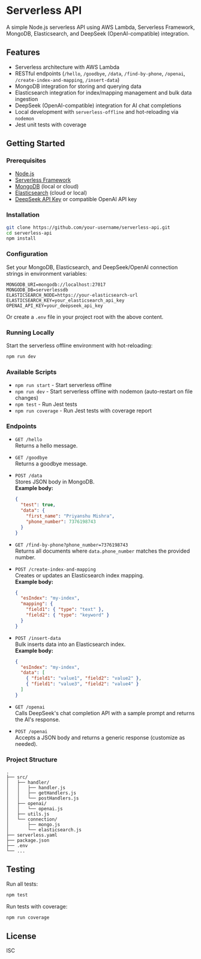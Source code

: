 # Serverless API

A simple Node.js serverless API using AWS Lambda, Serverless Framework, MongoDB, Elasticsearch, and DeepSeek (OpenAI-compatible) integration.

## Features

- Serverless architecture with AWS Lambda
- RESTful endpoints (`/hello`, `/goodbye`, `/data`, `/find-by-phone`, `/openai`, `/create-index-and-mapping`, `/insert-data`)
- MongoDB integration for storing and querying data
- Elasticsearch integration for index/mapping management and bulk data ingestion
- DeepSeek (OpenAI-compatible) integration for AI chat completions
- Local development with `serverless-offline` and hot-reloading via `nodemon`
- Jest unit tests with coverage

## Getting Started

### Prerequisites

- [Node.js](https://nodejs.org/)
- [Serverless Framework](https://www.serverless.com/framework/docs/getting-started/)
- [MongoDB](https://www.mongodb.com/) (local or cloud)
- [Elasticsearch](https://www.elastic.co/) (cloud or local)
- [DeepSeek API Key](https://deepseek.com/) or compatible OpenAI API key

### Installation

```bash
git clone https://github.com/your-username/serverless-api.git
cd serverless-api
npm install
```

### Configuration

Set your MongoDB, Elasticsearch, and DeepSeek/OpenAI connection strings in environment variables:

```env
MONGODB_URI=mongodb://localhost:27017
MONGODB_DB=serverlessdb
ELASTICSEARCH_NODE=https://your-elasticsearch-url
ELASTICSEARCH_KEY=your_elasticsearch_api_key
OPENAI_API_KEY=your_deepseek_api_key
```

Or create a `.env` file in your project root with the above content.

### Running Locally

Start the serverless offline environment with hot-reloading:

```bash
npm run dev
```

### Available Scripts

- `npm run start` - Start serverless offline
- `npm run dev` - Start serverless offline with nodemon (auto-restart on file changes)
- `npm test` - Run Jest tests
- `npm run coverage` - Run Jest tests with coverage report

### Endpoints

- `GET /hello`  
  Returns a hello message.

- `GET /goodbye`  
  Returns a goodbye message.

- `POST /data`  
  Stores JSON body in MongoDB.  
  **Example body:**
  ```json
  {
    "test": true,
    "data": {
      "first_name": "Priyanshu Mishra",
      "phone_number": 7376198743
    }
  }
  ```

- `GET /find-by-phone?phone_number=7376198743`  
  Returns all documents where `data.phone_number` matches the provided number.

- `POST /create-index-and-mapping`  
  Creates or updates an Elasticsearch index mapping.  
  **Example body:**
  ```json
  {
    "esIndex": "my-index",
    "mapping": {
      "field1": { "type": "text" },
      "field2": { "type": "keyword" }
    }
  }
  ```

- `POST /insert-data`  
  Bulk inserts data into an Elasticsearch index.  
  **Example body:**
  ```json
  {
    "esIndex": "my-index",
    "data": [
      { "field1": "value1", "field2": "value2" },
      { "field1": "value3", "field2": "value4" }
    ]
  }
  ```

- `GET /openai`  
  Calls DeepSeek's chat completion API with a sample prompt and returns the AI's response.

- `POST /openai`  
  Accepts a JSON body and returns a generic response (customize as needed).

### Project Structure

```
.
├── src/
│   ├── handler/
│   │   ├── handler.js
│   │   ├── getHandlers.js
│   │   └── postHandlers.js
│   ├── openai/
│   │   └── openai.js
│   ├── utils.js
│   └── connection/
│       ├── mongo.js
│       └── elasticsearch.js
├── serverless.yaml
├── package.json
├── .env
└── ...
```

## Testing

Run all tests:
```bash
npm test
```

Run tests with coverage:
```bash
npm run coverage
```

## License

ISC
